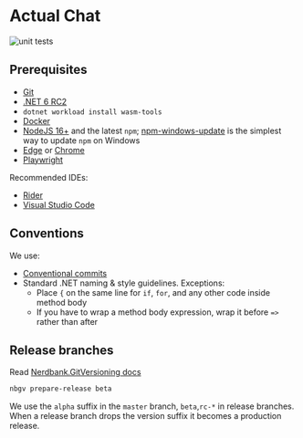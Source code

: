 # Actual Chat

![unit tests](https://github.com/Actual-Chat/actual-chat/actions/workflows/unit-tests.yml/badge.svg)




## Prerequisites

- [Git](https://git-scm.com/downloads)
- [.NET 6 RC2](https://dotnet.microsoft.com/download/dotnet/6.0)
- `dotnet workload install wasm-tools`  
- [Docker](https://www.docker.com/get-started)
- [NodeJS 16+](https://nodejs.org/en/) and the latest `npm`;
  [npm-windows-update](https://www.npmjs.com/package/npm-windows-upgrade)
  is the simplest way to update `npm` on Windows
- [Edge](https://www.microsoft.com/en-us/edge#platform)
  or [Chrome](https://chromeenterprise.google/browser/download/)
- [Playwright](https://playwright.dev/docs/intro/#installation)

Recommended IDEs:
- [Rider](https://www.jetbrains.com/rider/)
- [Visual Studio Code](https://code.visualstudio.com/)

## Conventions

We use:
- [Conventional commits](https://www.conventionalcommits.org/en/v1.0.0/)
- Standard .NET naming & style guidelines. Exceptions:
    - Place `{` on the same line for `if`, `for`, and
      any other code inside method body
    - If you have to wrap a method body expression,
      wrap it before `=>` rather than after 

## Release branches

Read [Nerdbank.GitVersioning docs](https://github.com/dotnet/Nerdbank.GitVersioning/blob/master/doc/nbgv-cli.md)  

```bash
nbgv prepare-release beta
```

We use the `alpha` suffix in the `master` branch, `beta`,`rc-*` in release branches.  
When a release branch drops the version suffix it becomes a production release.
